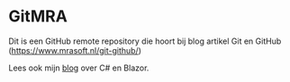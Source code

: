 # GitMRA
Dit is een GitHub remote repository die hoort bij blog artikel Git en GitHub (https://www.mrasoft.nl/git-github/)

Lees ook mijn [blog](https://www.mrasoft.nl) over C# en Blazor.
